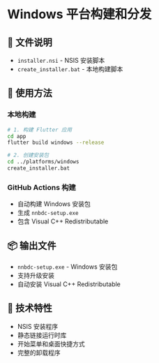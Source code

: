 # Windows 平台构建和分发

## 📁 文件说明

- `installer.nsi` - NSIS 安装脚本
- `create_installer.bat` - 本地构建脚本

## 🚀 使用方法

### 本地构建
```bash
# 1. 构建 Flutter 应用
cd app
flutter build windows --release

# 2. 创建安装包
cd ../platforms/windows
create_installer.bat
```

### GitHub Actions 构建
- 自动构建 Windows 安装包
- 生成 `nnbdc-setup.exe`
- 包含 Visual C++ Redistributable

## 📦 输出文件

- `nnbdc-setup.exe` - Windows 安装包
- 支持升级安装
- 自动安装 Visual C++ Redistributable

## 🔧 技术特性

- NSIS 安装程序
- 静态链接运行时库
- 开始菜单和桌面快捷方式
- 完整的卸载程序
